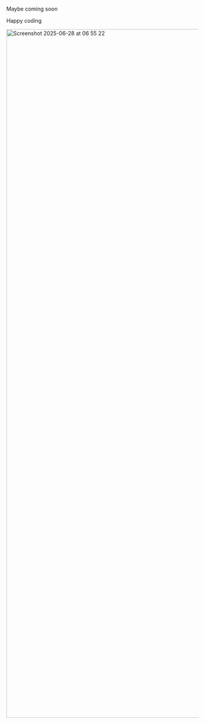 Maybe coming soon

Happy coding 

<img width="1800" alt="Screenshot 2025-06-28 at 06 55 22" src="https://github.com/user-attachments/assets/3cd5ee66-cc55-46d8-a66f-cf583a25dcb9" />
